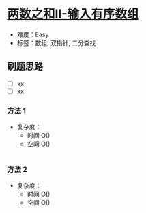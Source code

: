 # [两数之和II-输入有序数组](https://leetcode-cn.com/problems/two-sum-ii-input-array-is-sorted/)

- 难度：Easy
- 标签：数组, 双指针, 二分查找

## 刷题思路

- [ ] xx
- [ ] xx

### 方法 1

- 复杂度：
    - 时间 O()
    - 空间 O()

``` js

```

### 方法 2

- 复杂度：
    - 时间 O()
    - 空间 O()

``` js

```
